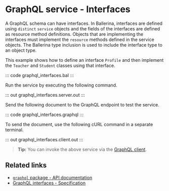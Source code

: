 # GraphQL service - Interfaces

A GraphQL schema can have interfaces. In Ballerina, interfaces are defined using `distinct` `service` objects and the fields of the interfaces are defined as resource method definitions. Objects that are implementing the interfaces must implement the `resource` methods defined in the service objects. The Ballerina type inclusion is used to include the interface type to an object type.

This example shows how to define an interface `Profile` and then implement the `Teacher` and `Student` classes using that interface.

::: code graphql_interfaces.bal :::

Run the service by executing the following command.

::: out graphql_interfaces.server.out :::

Send the following document to the GraphQL endpoint to test the service.

::: code graphql_interfaces.graphql :::

To send the document, use the following cURL command in a separate terminal.

::: out graphql_interfaces.client.out :::

>**Tip:** You can invoke the above service via the [GraphQL client](/learn/by-example/graphql-client-query-endpoint/).

## Related links
- [`graphql` package - API documentation](https://lib.ballerina.io/ballerina/graphql/latest)
- [GraphQL interfaces - Specification](/spec/graphql/#46-interfaces)

